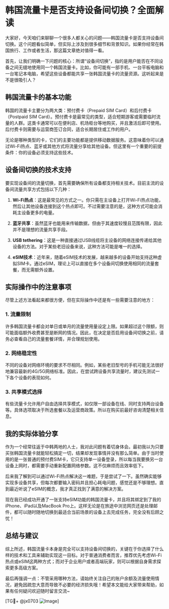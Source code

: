 # 韩国流量卡是否支持设备间切换？全面解读

大家好，今天咱们来聊聊一个很多人都关心的问题——韩国流量卡是否支持设备间切换。这个问题看似简单，但实际上涉及到很多细节和背景知识。如果你经常在韩国旅行、工作或者生活，那这篇文章绝对值得一看。

首先，让我们明确一下问题的核心：所谓“设备间切换”，指的是用户能否在不同设备之间无缝地使用同一个韩国流量卡。比如，你可能有一部手机、一台平板电脑和一台笔记本电脑，希望这些设备都能共享一张韩国流量卡的流量资源。这听起来是不是很吸引人？

## 韩国流量卡的基本功能

韩国的流量卡主要分为两大类：预付费卡（Prepaid SIM Card）和后付费卡（Postpaid SIM Card）。预付费卡是最常见的类型，适合短期游客或需要临时流量的人群。这类卡通常可以在便利店、机场柜台等地购买，并且激活后即可使用。后付费卡则需要与运营商签订合同，适合长期居住或工作的用户。

无论是哪种类型的卡，它们的主要功能都是提供移动数据服务。这意味着你可以通过Wi-Fi热点、蓝牙或其他方式将流量分享给其他设备。但这里有一个重要的前提条件：你的设备必须支持这些技术。

## 设备间切换的技术支持

要实现设备间的流量切换，首先需要确保所有设备都支持相关技术。目前主流的设备间流量共享方式包括以下几种：

1. **Wi-Fi热点**：这是最常见的方式之一。你只需在主设备上打开Wi-Fi热点功能，然后让其他设备连接到这个热点即可。不过需要注意的是，这种方式可能会消耗主设备更多的电量。

2. **蓝牙共享**：虽然蓝牙也能用来传输数据，但由于其速度较慢且范围有限，因此并不是理想的流量共享手段。

3. **USB tethering**：这是一种直接通过USB线缆将主设备的网络连接传递给其他设备的方法。对于某些老旧设备来说，这种方法可能是唯一的选择。

4. **eSIM技术**：近年来，随着eSIM技术的发展，越来越多的设备开始支持这种虚拟SIM卡。通过eSIM，理论上可以直接在多个设备间切换使用相同的流量套餐，而无需额外设置。

## 实际操作中的注意事项

尽管上述方法看起来都很方便，但在实际操作中还是有一些需要注意的地方：

### 1. 流量限制
许多韩国流量卡都会对单日或单月的流量使用量设定上限。如果超过这个限额，则可能面临额外收费甚至是断网的情况。因此，在决定是否启用设备间切换之前，请务必查看自己的流量套餐详情，并合理规划使用。

### 2. 网络稳定性
不同的设备对网络环境的要求不尽相同。例如，某些老旧型号的手机可能无法很好地兼容最新的4G/5G网络标准。因此，在尝试跨设备共享流量时，建议先测试一下各个设备的表现如何。

### 3. 共享模式选择
有些流量卡允许用户自由选择共享模式，如仅限一部设备在线、同时支持两台设备等。具体选项取决于所选套餐以及运营商政策。所以在购买前最好咨询清楚相关信息。

## 我的实际体验分享

作为一个经常往返于中韩两地的人士，我对此问题有着切身体会。最初我以为只要买张韩国流量卡就能轻松搞定一切，结果却发现事情并没有那么简单。由于当时使用的是一张普通的预付费SIM卡，它只支持单一设备登录，所以每当我要换另一台设备上网时，都需要手动重新配置网络参数。这不仅麻烦而且效率低下。

后来我了解到可以通过Wi-Fi热点解决这一难题，于是尝试了一下。虽然确实能够实现多设备共享，但每次都要输入密码并且担心耗电问题，感觉还是不够理想。直到最近听说了eSIM的概念，我才真正找到了满意的解决方案。

现在我已经成功开通了一张支持eSIM功能的韩国流量卡，并且将其绑定到了我的iPhone、iPad以及MacBook Pro上。这样无论是在旅途中浏览网页还是处理邮件，都可以随时随地切换到最适合当前场景的设备上去完成任务，完全没有后顾之忧！

## 总结与建议

综上所述，韩国流量卡本身是完全可以支持设备间切换的，关键在于你选择了什么样的技术和工具来辅助实现这一目标。对于普通消费者而言，推荐优先考虑Wi-Fi热点或eSIM这两种方式；而对于企业用户或者高端玩家，则可以根据自身需求探索更多高级方案。

最后再强调一点：不管采用哪种方法，请始终关注自己的账户余额及流量使用情况，避免因疏忽大意而导致不必要的经济损失哦！希望本文能给大家带来帮助，如果有任何疑问欢迎随时留言交流~

[TG💪+ @jx0703 ![Image](https://github.com/user-attachments/assets/dbca1d08-cadb-493c-b0ec-ad6f7a83f270)]
